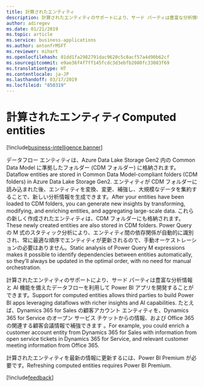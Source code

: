 ```yaml
---
title: 計算されたエンティティ
description: 計算されたエンティティのサポートにより、サード パーティは豊富な分析情報と AI 機能を備えたデータフローを利用して Power BI アプリを開発することができます
author: adiregev
ms.date: 01/21/2019
ms.topic: article
ms.service: business-applications
ms.author: antonfrMSFT
ms.reviewer: mihart
ms.openlocfilehash: 01dd1fa2982791dac9620c5c8acf57a4d90b62cf
ms.sourcegitcommit: e9ae36f4f7ff145fcdc3d3ebfb2080fc33083f69
ms.translationtype: HT
ms.contentlocale: ja-JP
ms.lasthandoff: 03/17/2019
ms.locfileid: "850319"
---
```

# <a name="computed-entities"></a><span data-ttu-id="fb0c5-103">計算されたエンティティ</span><span class="sxs-lookup"><span data-stu-id="fb0c5-103">Computed entities</span></span>
[!include[business-intelligence banner](../../../includes/business-intelligence.md)]


<span data-ttu-id="fb0c5-104">データフロー エンティティは、Azure Data Lake Storage Gen2 内の Common Data Model に準拠したフォルダー (CDM フォルダー) に格納されます。</span><span class="sxs-lookup"><span data-stu-id="fb0c5-104">Dataflow entities are stored in Common Data Model-compliant folders (CDM folders) in Azure Data Lake Storage Gen2.</span></span> <span data-ttu-id="fb0c5-105">エンティティが CDM フォルダーに読み込まれた後、エンティティを変換、変更、補強し、大規模なデータを集約することで、新しい分析情報を生成できます。</span><span class="sxs-lookup"><span data-stu-id="fb0c5-105">After your entities have been loaded to CDM folders, you can generate new insights by transforming, modifying, and enriching entities, and aggregating large-scale data.</span></span> <span data-ttu-id="fb0c5-106">これらの新しく作成されたエンティティは、CDM フォルダーにも格納されます。</span><span class="sxs-lookup"><span data-stu-id="fb0c5-106">These newly created entities are also stored in CDM folders.</span></span> <span data-ttu-id="fb0c5-107">Power Query の M 式のスタティック分析により、エンティティ間の依存関係が自動的に識別され、常に最適な順序でエンティティが更新されるので、手動オーケストレーションの必要はありません。</span><span class="sxs-lookup"><span data-stu-id="fb0c5-107">Static analysis of Power Query M expressions makes it possible to identify dependencies between entities automatically, so they’ll always be updated in the optimal order, with no need for manual orchestration.</span></span> 

<span data-ttu-id="fb0c5-108">計算されたエンティティのサポートにより、サード パーティは豊富な分析情報と AI 機能を備えたデータフローを利用して Power BI アプリを開発することができます。</span><span class="sxs-lookup"><span data-stu-id="fb0c5-108">Support for computed entities allows third parties to build Power BI apps leveraging dataflows with richer insights and AI capabilities.</span></span> <span data-ttu-id="fb0c5-109">たとえば、Dynamics 365 for Sales の顧客アカウント エンティティを、Dynamics 365 for Service のオープン サービス チケットからの情報、および Office 365 の関連する顧客会議情報で補強できます 。</span><span class="sxs-lookup"><span data-stu-id="fb0c5-109">For example, you could enrich a customer account entity from Dynamics 365 for Sales with information from open service tickets in Dynamics 365 for Service, and relevant customer meeting information from Office 365.</span></span>

<span data-ttu-id="fb0c5-110">計算されたエンティティを最新の情報に更新するには、Power BI Premium が必要です。</span><span class="sxs-lookup"><span data-stu-id="fb0c5-110">Refreshing computed entities requires Power BI Premium.</span></span> 

[!include[feedback](../../includes/service-feedback.md)]